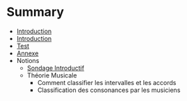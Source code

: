# Summary

* [Introduction](README.md)
* [Introduction](chapter1.md)
* [Test](test.md)
* [Annexe](annexe.md)
* Notions
   * [Sondage Introductif](IA_sondage_introductif.md)
   * Théorie Musicale
       * Comment classifier les intervalles et les accords
       * Classification des consonances par les musiciens

